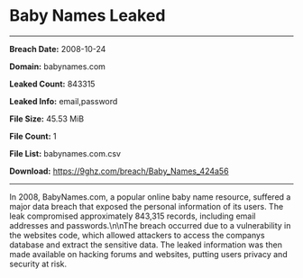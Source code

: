 # Baby Names Leaked

------------
**Breach Date:** 2008-10-24

**Domain:** babynames.com

**Leaked Count:** 843315

**Leaked Info:** email,password

**File Size:** 45.53 MiB

**File Count:** 1

**File List:** babynames.com.csv

**Download:** https://9ghz.com/breach/Baby_Names_424a56

------------
In 2008, BabyNames.com, a popular online baby name resource, suffered a major data breach that exposed the personal information of its users. The leak compromised approximately 843,315 records, including email addresses and passwords.\n\nThe breach occurred due to a vulnerability in the websites code, which allowed attackers to access the companys database and extract the sensitive data. The leaked information was then made available on hacking forums and websites, putting users privacy and security at risk.
